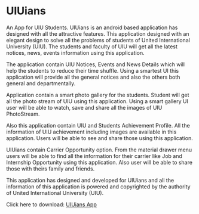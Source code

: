 # UIUians

An App for UIU Students. 
UIUians is an android based application has designed with all the attractive features. This application designed with an elegant design to solve all the problems of students of United International University (UIU). The students and faculty of UIU will get all the latest notices, news, events information using this application.

The application contain UIU Notices, Events and News Details which will help the students to reduce their time shuffle. Using a smartest UI this application will provide all the general notices and also the others both general and departmentally.

Application contain a smart photo gallery for the students. Student will get all the photo stream of UIU using this application. Using a smart gallery UI user will be able to watch, save and share all the images of UIU PhotoStream.

Also this application contain UIU and Students Achievement Profile. All the information of UIU achievement including images are available in this application. Users will be able to see and share those using this application.

UIUians contain Carrier Opportunity option. From the material drawer menu users will be able to find all the information for their carrier like Job and Internship Opportunity using this application. Also user will be able to share those with theirs family and friends.

This application has designed and developed for UIUians and all the information of this application is powered and copyrighted by the authority of United International University (UIU).


Click here to download: [UIUians App](https://github.com/AbdullahKhan94/UIUians/blob/main/UIUians_v1.0.6.apk?raw=true)
